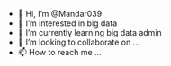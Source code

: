 - 👋 Hi, I’m @Mandar039
- 👀 I’m interested in big data 
- 🌱 I’m currently learning big data admin
- 💞️ I’m looking to collaborate on ...
- 📫 How to reach me ...

<!---
Mandar039/Mandar039 is a ✨ special ✨ repository because its `README.md` (this file) appears on your GitHub profile.
You can click the Preview link to take a look at your changes.
--->
